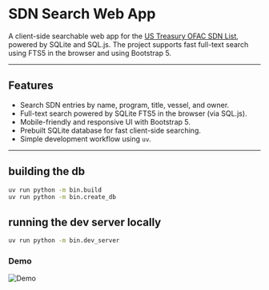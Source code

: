 # SDN Search Web App

A client-side searchable web app for the [US Treasury OFAC SDN List](https://sanctionslist.ofac.treas.gov/Home/SdnList), powered by SQLite and SQL.js. The project supports fast full-text search using FTS5 in the browser and using Bootstrap 5.

---

## Features

- Search SDN entries by name, program, title, vessel, and owner.
- Full-text search powered by SQLite FTS5 in the browser (via SQL.js).
- Mobile-friendly and responsive UI with Bootstrap 5.
- Prebuilt SQLite database for fast client-side searching.
- Simple development workflow using `uv`.

---

## building the db
``` bash
uv run python -m bin.build
uv run python -m bin.create_db
```

## running the dev server locally
``` bash
uv run python -m bin.dev_server
```


### Demo
![Demo](demo.gif "Searching the registry")
